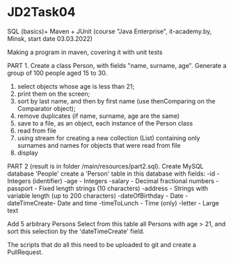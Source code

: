 # JD2Task04
SQL (basics)+ Maven + JUnit (course "Java Enterprise", it-academy.by, Minsk, start date 03.03.2022)

Making a program in maven, covering it with unit tests

PART 1.
Create a class Person, with fields "name, surname, age". Generate a group of 100 people aged 15 to 30.
1) select objects whose age is less than 21;
2) print them on the screen;
3) sort by last name, and then by first name (use thenComparing on the Comparator object);
4) remove duplicates (if name, surname, age are the same)
5) save to a file, as an object, each instance of the Person class
6) read from file
7) using stream for creating a new collection (List<String>) containing only surnames and names for objects that were read from file
8) display

PART 2 (result is in folder /main/resources/part2.sql).
Create MySQL database 'People'
create a 'Person' table in this database with fields:
 -id - Integers (identifier)
 -age - Integers
 -salary - Decimal fractional numbers
 -passport - Fixed length strings (10 characters)
 -address - Strings with variable length (up to 200 characters)
 -dateOfBirthday - Date
 -dateTimeCreate- Date and time
 -timeToLunch - Time (only)
 -letter - Large text

 Add 5 arbitrary Persons
 Select from this table all Persons with age > 21, and sort this selection by the 'dateTimeCreate' field.

 The scripts that do all this need to be uploaded to git and create a PullRequest.
